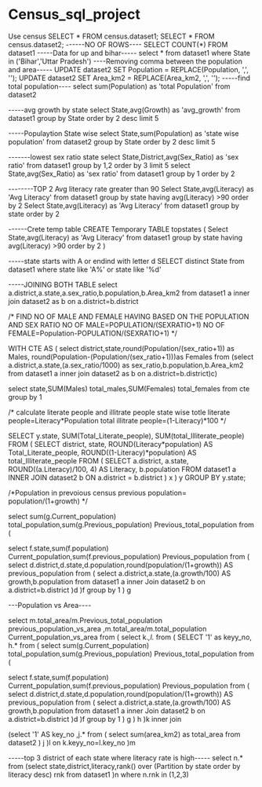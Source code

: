 # Census_sql_project
Use census
SELECT * FROM census.dataset1;
SELECT * FROM census.dataset2;
------NO OF ROWS----
SELECT COUNT(*) FROM dataset1
-----Data for up and bihar-----
select * from dataset1 where State in ('Bihar','Uttar Pradesh')
----Removing comma between the population and area-----
UPDATE dataset2
SET Population = REPLACE(Population, ',', '');
UPDATE dataset2
SET Area_km2 = REPLACE(Area_km2, ',', '');
-----find total population----
select sum(Population) as 'total Population' from dataset2

-----avg growth by state
select State,avg(Growth) as 'avg_growth' from dataset1 group by State 
order by 2 desc limit 5

-----Populaytion State wise
select State,sum(Population) as 'state wise population' from dataset2
group by State 
order by 2 desc limit 5

-------lowest sex ratio state 
select State,District,avg(Sex_Ratio) as 'sex ratio' from dataset1 group by 1,2
order by 3  limit 5 
select State,avg(Sex_Ratio) as 'sex ratio' from dataset1 group by 1
order by 2

--------TOP 2 Avg literacy rate greater than 90
Select State,avg(Literacy) as 'Avg Literacy' from dataset1
 group by state having avg(Literacy) >90  order by 2
 Select State,avg(Literacy) as 'Avg Literacy' from dataset1
 group by state order by 2
 
 ------Crete temp table 
 CREATE Temporary TABLE topstates (
  Select State,avg(Literacy) as 'Avg Literacy' from dataset1
 group by state having avg(Literacy) >90  order by 2
 )
 
 -----state starts with A or endind with letter d
 SELECT  distinct State from dataset1 where state like 'A%' or state like '%d'
 
 -----JOINING BOTH TABLE
 select a.district,a.state,a.sex_ratio,b.population,b.Area_km2 from dataset1 a inner join dataset2 as b 
 on a.district=b.district
 
 /* FIND NO OF MALE AND FEMALE HAVING BASED ON THE POPULATION AND SEX RATIO
 NO OF MALE=POPULATION/(SEXRATIO+1)
 NO OF FEMALE=Population-POPULATION/(SEXRATIO+1)  */
 
 WITH CTE AS (
 select district,state,round(Population/(sex_ratio+1)) as Males,
 round(Population-(Population/(sex_ratio+1)))as Females from
 (select a.district,a.state,(a.sex_ratio/1000) as sex_ratio,b.population,b.Area_km2 
 from dataset1 a inner join dataset2 as b 
 on a.district=b.district)c)
 
 select state,SUM(Males) total_males,SUM(Females) total_females from cte group by 1
 
 /* calculate literate people and illitrate people state wise
 totle literate people=Literacy*Population
 total illitrate people=(1-Literacy)*100   */
 
 
 SELECT y.state, SUM(Total_Literate_people), SUM(total_Illiterate_people)
FROM (
    SELECT district, state, ROUND(Literacy*population) AS Total_Literate_people,
    ROUND((1-Literacy)*population) AS total_Illiterate_people
    FROM (
        SELECT a.district, a.state, ROUND((a.Literacy)/100, 4) AS Literacy, b.population
        FROM dataset1 a
        INNER JOIN dataset2 b ON a.district = b.district
    ) x
) y
GROUP BY y.state;

/*Population in prevoious census  previous population= population/(1+growth) */

select sum(g.Current_population) total_population,sum(g.Previous_population) Previous_total_population
 from (

select f.state,sum(f.population) Current_population,sum(f.previous_population) Previous_population from
(
select d.district,d.state,d.population,round(population/(1+growth)) AS previous_population from
(
select a.district,a.state,(a.growth/100) AS growth,b.population 
from dataset1 a inner Join dataset2 b 
on a.district=b.district )d
)f
group by 1 ) g

---Population vs Area----

select  m.total_area/m.Previous_total_population previous_population_vs_area 
,m.total_area/m.total_population Current_population_vs_area from
(
select k.*,l.* from
(
SELECT '1' as keyy_no, h.* from
(
select sum(g.Current_population) total_population,sum(g.Previous_population) Previous_total_population
 from (

select f.state,sum(f.population) Current_population,sum(f.previous_population) Previous_population from
(
select d.district,d.state,d.population,round(population/(1+growth)) AS previous_population from
(
select a.district,a.state,(a.growth/100) AS growth,b.population 
from dataset1 a inner Join dataset2 b 
on a.district=b.district )d
)f
group by 1 ) g
) h
)k inner join 

(select '1' AS key_no ,j.* from
(
select sum(area_km2) as total_area from dataset2
) j
)l on k.keyy_no=l.key_no
)m

-----top 3 district of each state where literacy rate is high-----
select n.* from 
(select state,district,literacy,rank() over (Partition by state order by literacy desc) rnk
 from dataset1
 )n
 where n.rnk in (1,2,3)
